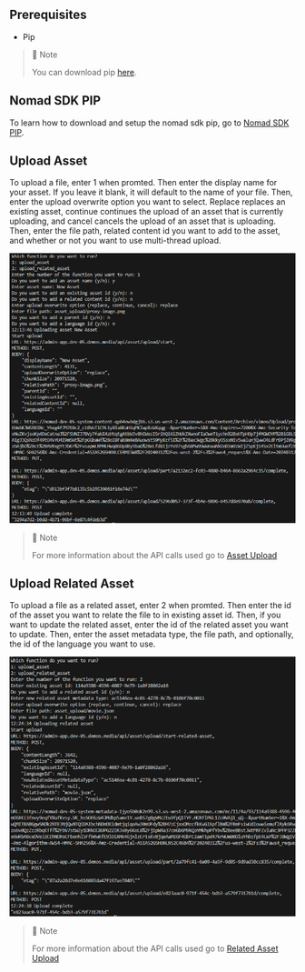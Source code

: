 ## Prerequisites

- Pip

> 📘 Note
> 
> You can download pip [here](https://pip.pypa.io/en/stable/installation/).

## Nomad SDK PIP

To learn how to download and setup the nomad sdk pip, go to [Nomad SDK PIP](https://github.com/Nomad-Media/nomad-sdk/tree/main/nomad-sdk-pip).

## Upload Asset

To upload a file, enter 1 when promted. Then enter the display name for your asset. If you leave it blank, it will default to the name of your file. Then, enter the upload overwrite option you want to select. Replace replaces an existing asset, continue continues the upload of an asset that is currently uploading, and cancel cancels the upload of an asset that is uploading. Then, enter the file path, related content id you want to add to the asset, and whether or not you want to use multi-thread upload.

![](images/upload-asset.png)

> 📘 Note
> 
> For more information about the API calls used go to [Asset Upload](https://developer.nomad-cms.com/docs/upload-asset-sdk)

## Upload Related Asset

To upload a file as a related asset, enter 2 when promted. Then enter the id of the asset you want to relate the file to in existing asset id. Then, if you want to update the related asset, enter the id of the related asset you want to update. Then, enter the asset metadata type, the file path, and optionally, the id of the language you want to use.

![](images/upload-related-asset.png)

> 📘 Note
>
> For more information about the API calls used go to [Related Asset Upload](https://developer.nomad-cms.com/docs/upload-asset-sdk)